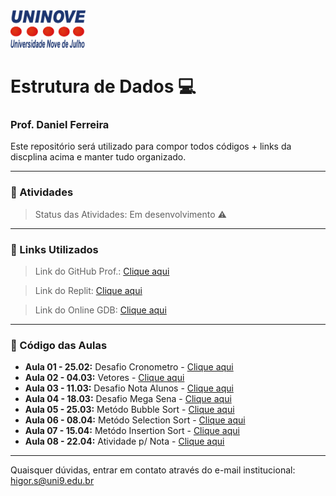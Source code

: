 <img src="https://github.com/HigorRoc/Uninove_2021.1/blob/main/Uninove-Logo.png" width="120" height="60">

# Estrutura de Dados :computer:
###  Prof. Daniel Ferreira

Este repositório será utilizado para compor todos códigos + links da discplina acima e manter tudo organizado.

---

### :pushpin: Atividades
> Status das Atividades: Em desenvolvimento :warning:

---
### :pushpin: Links Utilizados
> Link do GitHub Prof.: [Clique aqui](https://github.com/DanielGTI/Estrutura_de_Dados)

> Link do Replit: [Clique aqui](https://repl.it/~/)
 
> Link do Online GDB: [Clique aqui](https://www.onlinegdb.com/)
 
---

### :pushpin: Código das Aulas

- **Aula 01 - 25.02:** Desafio Cronometro - [Clique aqui](https://github.com/HigorRoc/Uninove_2021.1_EstruturaDados/tree/main/Aula%2001%20-%2025.02.2021)
- **Aula 02 - 04.03:** Vetores - [Clique aqui](https://github.com/HigorRoc/Uninove_2021.1_EstruturaDados/tree/main/Aula%2002%20-%2004.03.2021)
- **Aula 03 - 11.03:** Desafio Nota Alunos - [Clique aqui](https://github.com/HigorRoc/Uninove_2021.1_EstruturaDados/tree/main/Aula%2003%20-%2011.03.2021)
- **Aula 04 - 18.03:** Desafio Mega Sena - [Clique aqui](https://github.com/HigorRoc/Uninove_2021.1_EstruturaDados/tree/main/Aula%2004%20-%2018.03.2021)
- **Aula 05 - 25.03:** Metódo Bubble Sort - [Clique aqui](https://github.com/HigorRoc/Uninove_2021.1_EstruturaDados/tree/main/Aula%2005%20-%2025.03.2021)
- **Aula 06 - 08.04:** Metódo Selection Sort - [Clique aqui](https://github.com/HigorRoc/Uninove_2021.1_EstruturaDados/tree/main/Aula%2006%20-%2008.04.2021)
- **Aula 07 - 15.04:** Metódo Insertion Sort - [Clique aqui](https://github.com/HigorRoc/Uninove_2021.1_EstruturaDados/tree/main/Aula%2007%20-%2015.04.2021)
- **Aula 08 - 22.04:** Atividade p/ Nota - [Clique aqui](https://github.com/HigorRoc/Uninove_2021.1_EstruturaDados/tree/main/Aula%2008%20-%2022.04.2021%20(Atividade))

---

Quaisquer dúvidas, entrar em contato através do e-mail institucional: 
higor.s@uni9.edu.br
